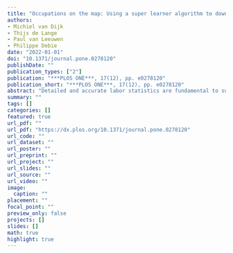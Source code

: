 ```yaml
---
title: "Occupations on the map: Using a super learner algorithm to downscale labor statistics"
authors: 
- Michiel van Dijk
- Thijs de Lange
- Paul van Leeuwen
- Philippe Debie
date: "2022-01-01"
doi: "10.1371/journal.pone.0278120"
publishDate: ""
publication_types: ["2"]
publication: "***PLOS ONE***, 17(12), pp. e0278120"
publication_short: "***PLOS ONE***, 17(12), pp. e0278120"
abstract: "Detailed and accurate labor statistics are fundamental to support social policies that aim to improve the match between labor supply and demand, and support the creation of jobs. Despite overwhelming evidence that labor activities are distributed unevenly across space, detailed statistics on the geographical distribution of labor and work are not readily available. To fill this gap, we demonstrated an approach to create fine-scale gridded occupation maps by means of downscaling district-level labor statistics, informed by remote sensing and other spatial information. We applied a super-learner algorithm that combined the results of different machine learning models to predict the shares of six major occupation categories and the labor force participation rate at a resolution of 30 arc seconds (1x1 km) in Vietnam. The results were subsequently combined with gridded information on the working-age population to produce maps of the number of workers per occupation. The super learners outperformed (n  6) or had similar (n  1) accuracy in comparison to best-performing single machine learning algorithms. A comparison with an independent high-resolution wealth index showed that the shares of the four low-skilled occupation categories (91 of the labor force), were able to explain between 28 and 43 of the spatial variation in wealth in Vietnam, pointing at a strong spatial relationship between work, income and wealth. The proposed approach can also be applied to produce maps of other (labor) statistics, which are only available at aggregated levels."
summary: ""
tags: []
categories: []
featured: true
url_pdf: ""
url_pdf: "https://dx.plos.org/10.1371/journal.pone.0278120"
url_code: ""
url_dataset: ""
url_poster: ""
url_preprint: ""
url_project: ""
url_slides: ""
url_source: ""
url_video: ""
image: 
  caption: ""
placement: ""
focal_point: ""
preview_only: false
projects: []
slides: []
math: true
highlight: true
---
```

